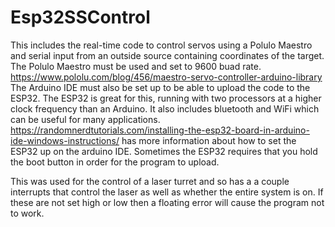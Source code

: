 # Esp32SSControl
This includes the real-time code to control servos using a Polulo Maestro and serial input from an outside source containing coordinates of the target.
The Polulo Maestro must be used and set to 9600 buad rate. https://www.pololu.com/blog/456/maestro-servo-controller-arduino-library
The Arduino IDE must also be set up to be able to upload the code to the ESP32. The ESP32 is great for this, running with two processors at a higher clock frequency than an Arduino.
It also includes bluetooth and WiFi which can be useful for many applications.
https://randomnerdtutorials.com/installing-the-esp32-board-in-arduino-ide-windows-instructions/ has more information about how to set the ESP32 up on the arduino IDE.
Sometimes the ESP32 requires that you hold the boot button in order for the program to upload.

This was used for the control of a laser turret and so has a a couple interrupts that control the laser as well as whether the entire system is on.
If these are not set high or low then a floating error will cause the program not to work. 
